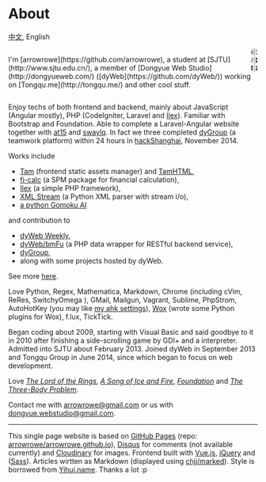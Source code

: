 About
===

[中文](#!/about.chs), English

<div style="display:flex;justify-content:space-between">
  <p>I'm [arrowrowe](https://github.com/arrowrowe), a student at [SJTU](http://www.sjtu.edu.cn/), a member of [Dongyue Web Studio](http://dongyueweb.com/) ([dyWeb](https://github.com/dyWeb/)) working on [Tongqu.me](http://tongqu.me/) and other cool stuff.</p>
  <a href="https://github.com/arrowrowe">
    <img src="logo.png" style="width:48px;height:48px;">
  </a>
</div>

Enjoy techs of both frontend and backend, mainly about
  JavaScript (Angular mostly),
  PHP (CodeIgniter, Laravel and [Ilex](https://github.com/arrowrowe/ilex)).
Familiar with Bootstrap and Foundation.
Able to complete a Laravel-Angular website together with [at15](https://github.com/at15) and [swaylq](https://github.com/swaylq). In fact we three completed [dyGroup](https://gitcafe.com/arrowrowe/dyGroup) (a teamwork platform) within 24 hours in [hackShanghai](http://www.hackshanghai.com/), November 2014.

Works include
- [Tam](https://github.com/arrowrowe/tam) (frontend static assets manager) and [TamHTML](https://github.com/arrowrowe/tam-html),
- [fi-calc](https://github.com/arrowrowe/fi-calc) (a SPM package for financial calculation),
- [Ilex](https://github.com/arrowrowe/ilex) (a simple PHP framework),
- [XML Stream](https://github.com/arrowrowe/xml_stream) (a Python XML parser with stream i/o),
- [a python Gomoku AI](https://github.com/arrowrowe/gomoku)

and contribution to
- [dyWeb Weekly](https://github.com/dyweb/web-stuff/tree/master/weekly/),
- [dyWeb/bmFu](https://github.com/dyWeb/bmFu) (a PHP data wrapper for RESTful backend service),
- [dyGroup](https://gitcafe.com/arrowrowe/dyGroup),
- along with some projects hosted by dyWeb.

See more [here](https://github.com/arrowrowe).

Love
  Python,
  Regex,
  Mathematica,
  Markdown,
  Chrome (including
    cVim,
    ReRes,
    SwitchyOmega
  ),
  GMail,
  Mailgun,
  Vagrant,
  Sublime,
  PhpStrom,
  AutoHotKey (you may like [my ahk settings](https://gist.github.com/arrowrowe/ecf73aa95654d1d213e4)),
  [Wox](https://github.com/qianlifeng/Wox) (wrote some Python plugins for Wox),
  f.lux,
  TickTick.

Began coding about 2009,
  starting with Visual Basic and said goodbye to it in 2010 after finishing a side-scrolling game by GDI+ and a interpreter.
Admitted into SJTU about February 2013.
Joined dyWeb in September 2013
  and Tongqu Group in June 2014, since which began to focus on web development.

Love [_The Lord of the Rings_](http://en.wikipedia.org/wiki/The_Lord_of_the_Rings), [_A Song of Ice and Fire_](http://en.wikipedia.org/wiki/A_Song_of_Ice_and_Fire), [_Foundation_][1] and [_The Three-Body Problem_](http://en.wikipedia.org/wiki/The_Three-Body_Problem).

Contact me with [arrowrowe@gmail.com](mailto:arrowrowe@gmail.com) or us with [dongyue.webstudio@gmail.com](mailto:dongyue.webstudio@gmail.com).

---

This single page website is based on
  [GitHub Pages](https://pages.github.com/) (repo: [arrowrowe/arrowrowe.github.io](https://github.com/arrowrowe/arrowrowe.github.io)),
  [Disqus](https://disqus.com/) for comments (not available currently)
  and [Cloudinary](https://cloudinary.com/) for images.
  Frontend built with
    [Vue.js](http://vuejs.org/),
    [jQuery](https://github.com/jquery/jquery)
    and ([Sass](http://sass-lang.com/)).
  Articles wirtten as Markdown (displayed using [chjj/marked](https://github.com/chjj/marked)).
  Style is borrowed from [Yihui.name](http://yihui.name/).
Thanks a lot :p

[1]: http://en.wikipedia.org/wiki/Foundation_(Isaac_Asimov_novel)
